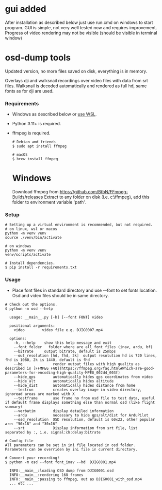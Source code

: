 # gui added

After installation as described below just use run.cmd on windows to start program.
GUI is simple, not very well tested now and requires improvement.
Progress of video rendering may not be visible (should be visible in terminal window)

# osd-dump tools

Updated version, no more files saved on disk, everything is in memory.

Overlays dji and walksnail recordings over video files with data from srt files.
Walksnail is decoded automatically and rendered as full hd, same fonts as for dji are used.

### Requirements

- Windows as described below or [use WSL](https://learn.microsoft.com/en-us/windows/wsl/install).
- Python 3.11+ is required.
- ffmpeg is required.

  ```shell
  # Debian and friends
  $ sudo apt install ffmpeg

  # macOS
  $ brew install ffmpeg
  ```

  # Windows
  Download ffmpeg from https://github.com/BtbN/FFmpeg-Builds/releases
  Extract to any folder on disk (i.e. c:\ffmpeg), add this folder to environment variable 'path'. 
### Setup

```shell
# Setting up a virtual environment is recommended, but not required.
# on linux, wsl or macos
python -m venv venv
source ./venv/bin/activate

# on windows
python -m venv venv
venv/scripts/activate

# Install dependencies.
$ pip install -r requirements.txt
```

### Usage

- Place font files in standard directory and use --font to set fonts location. Osd and video files should be in same directory.

```shell
# Check out the options.
$ python -m osd --help

  usage: __main__.py [-h] [--font FONT] video

  positional arguments:
    video        video file e.g. DJIG0007.mp4

  options:
    -h, --help    show this help message and exit
    --font folder   folder where are all font files (inav, ardu, bf)
    --bitrate     output bitrate, default is 25mbps
    --out_resolution [hd, fhd, 2k]  output resolution hd is 720 lines, fhd is 1080, 2k is 1440, default is fhd
    --hq              render output files with high quality as described in [FFMPEG FAQ](https://ffmpeg.org/faq.html#Which-are-good-parameters-for-encoding-high-quality-MPEG_002d4_003f)
    --hide_gps        automatically hides gps coordinates from video
    --hide_alt        automatically hides altitude
    --hide_dist       automatically hides distance from home
    --testrun         creates overlay image in video directory, ignoread areas are marked with X
    --testframe       use frame no from osd file to test data, useful if default frame displays something else than normal osd (like flight summary)
    --verbatim        display detailed information
    --ardu            necessary to hide gps/alt/dist for ArduPilot
    --osd_resolution  OSD resolution, default is 60x22, other popular are: "50x18" and "30x16"
    --srt             Display information from srt file, list separated by :, i.e. signal:ch:delay:bitrate

# Config file
All parameters can be set in ini file located in osd folder. Parameters can be overriden by ini file in current directory.

# Convert your recording!
$ python -m osd --font font_inav --hd  DJIG0001.mp4

  INFO:__main__:loading OSD dump from DJIG0001.osd
  INFO:__main__:rendering 168 frames
  INFO:__main__:passing to ffmpeg, out as DJIG0001_with_osd.mp4
  ... etc ...
```
